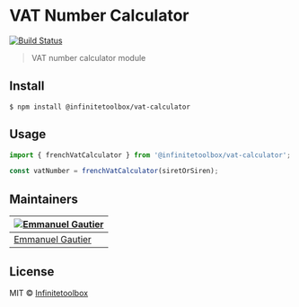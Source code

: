 # VAT Number Calculator

[![Build Status](https://travis-ci.org/infinitetoolbox/calculators.svg?branch=master)](https://travis-ci.org/infinitetoolbox/calculators)

> VAT number calculator module

## Install

```
$ npm install @infinitetoolbox/vat-calculator
```

## Usage
```js
import { frenchVatCalculator } from '@infinitetoolbox/vat-calculator';

const vatNumber = frenchVatCalculator(siretOrSiren);
```

## Maintainers

[![Emmanuel Gautier](https://avatars0.githubusercontent.com/u/2765366?s=144)](https://www.emmanuelgautier.fr) |
--- |
[Emmanuel Gautier](https://www.emmanuelgautier.fr) |

## License

MIT © [Infinitetoolbox](https://calculators.infinitetoolbox.org)
